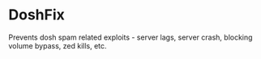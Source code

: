 # DoshFix
Prevents dosh spam related exploits - server lags, server crash, blocking volume bypass, zed kills, etc.
